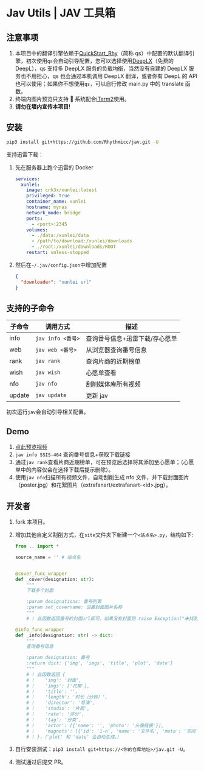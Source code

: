 # Jav Utils | JAV 工具箱

## 注意事项

1. 本项目中的翻译引擎依赖于[QuickStart_Rhy](https://github.com/Rhythmicc/qs)（简称 qs）中配置的默认翻译引擎，初次使用`qs`会自动引导配置，您可以选择使用[DeepLX](https://github.com/OwO-Network/DeepLX)（免费的 DeepL），qs 支持多 DeepLX 服务的负载均衡，当然没有自建的 DeepLX 服务也不用担心，qs 也会通过本机调用 DeepLX 翻译，或者你有 DeepL 的 API 也可以使用；如果你不想使用`qs`，可以自行修改 main.py 中的 translate 函数。
2. 终端内图片预览只支持  系统配合[iTerm2](https://iterm2.com/)使用。
3. **请勿在墙内宣传本项目!**

## 安装

```sh
pip3 install git+https://github.com/Rhythmicc/jav.git -U
```

支持迅雷下载：

1. 先在服务器上跑个迅雷的 Docker
   ```yaml
   services:
     xunlei:
       image: cnk3x/xunlei:latest
       privileged: true
       container_name: xunlei
       hostname: mynas
       network_mode: bridge
       ports:
         - <port>:2345
       volumes:
         - ./data:/xunlei/data
         - /path/to/download:/xunlei/downloads
         - ./root:/xunlei/downloads/ROOT
       restart: unless-stopped
   ```
2. 然后在`~/.jav/config.json`中增加配置
   ```json
   {
     "downloader": "xunlei url"
   }
   ```

## 支持的子命令

| 子命令 | 调用方式          | 描述                           |
| ------ | ----------------- | ------------------------------ |
| info   | `jav info <番号>` | 查询番号信息+迅雷下载/存心愿单 |
| web    | `jav web <番号>`  | 从浏览器查询番号信息           |
| rank   | `jav rank`        | 查询片商的近期榜单             |
| wish   | `jav wish`        | 心愿单查看                     |
| nfo    | `jav nfo`         | 刮削媒体库所有视频             |
| update | `jav update`      | 更新 jav                       |

初次运行`jav`会自动引导相关配置。

## Demo

1. [点此预览视频](https://cos.rhythmlian.cn/ImgBed/dfec21722022947a677ead76b6979d40.mp4)
2. `jav info SSIS-464` 查询番号信息+获取下载链接
3. 通过`jav rank`查看片商近期榜单，可在预览后选择将其添加至心愿单；（心愿单中的内容仅会在选择下载后提示删除）。
4. 使用`jav nfo`扫描所有视频文件，自动刮削生成 nfo 文件，并下载封面图片（poster.jpg）和花絮图片（extrafanart/extrafanart-\<id>.jpg）。

## 开发者

1. fork 本项目。

2. 增加其他自定义刮削方式，在`site`文件夹下新建一个`<站点名>.py`，结构如下:

   ```python
   from .. import *
   
   source_name = '' # 站点名


   @cover_func_wrapper
   def _cover(designation: str):
       """
       下载多个封面

       :param designations: 番号列表
       :param set_covername: 设置封面图片名称
       """
       # ! 此函数返回番号的封面url即可，如果没有封面则 raise Exception("未找到封面")

   @info_func_wrapper
   def _info(designation: str) -> dict:
       """
       查询番号信息

       :param designation: 番号
       :return dict: {'img', 'imgs', 'title', 'plot', 'date'}
       """
       # ! 此函数返回 {
       # !    'img': '封面',
       # !    'imgs': ['花絮'],
       # !    'title': ''，
       # !    'length': '时长（分钟）',
       # !    'director': '导演',
       # !    'studio': '片商',
       # !    'rate': '评分',
       # !    'tag': '分类',
       # !    'actor': [{'name': '', 'photo': '头像链接'}],
       # !    'magnets': [{'id': '1~n', 'name': '文件名', 'meta': '空间', 'date': '发布日期', 'url': '磁力链'}]
       # ! }，（'plot' 和 'date' 会自动生成。）
   ```

3. 自行安装测试：`pip3 install git+https://<你的仓库地址>/jav.git -U`。
4. 测试通过后提交 PR。

